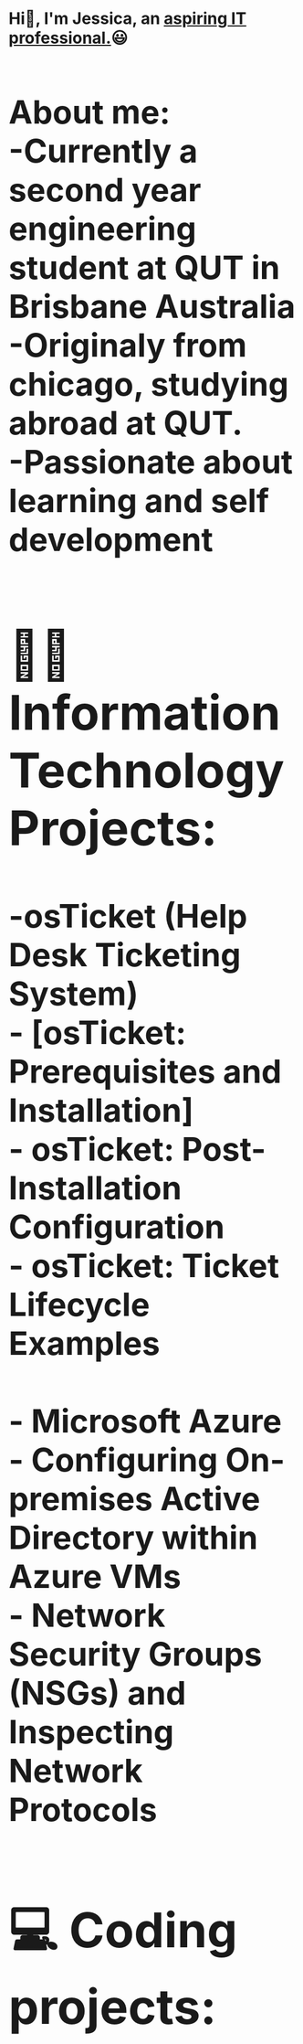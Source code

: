 <h1>Hi👋, I'm Jessica, an <a href="https://www.linkedin.com/in/jessica-perez-a83319227/">aspiring IT professional.<a>😃<h1>
<b>About me:<b><br>
  -Currently a second year engineering student at QUT in Brisbane Australia<br>
  -Originaly from chicago, studying abroad at QUT.<br>
  -Passionate about learning and self development<br>
  
  <h2>👨‍💻 Information Technology Projects:</h2>
  -<b>osTicket (Help Desk Ticketing System)</b><br>
  - [osTicket: Prerequisites and Installation]<br>
  - osTicket: Post-Installation Configuration<br>
  - osTicket: Ticket Lifecycle Examples<br>
  <br>
- <b>Microsoft Azure</b><br>
  - Configuring On-premises Active Directory within Azure VMs<br>
  - Network Security Groups (NSGs) and Inspecting Network Protocols<br>


<h2>💻 Coding projects:<br>
